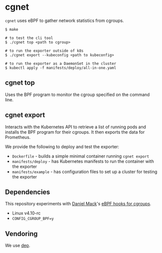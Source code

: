 # cgnet

`cgnet` uses eBPF to gather network statistics from cgroups.

```
$ make

# to test the cli tool
$ ./cgnet top <path to cgroup>

# to run the exporter outside of k8s
$ ./cgnet export --kubeconfig <path to kubeconfig>

# to run the exporter as a DaemonSet in the cluster
$ kubectl apply -f manifests/deploy/all-in-one.yaml
```

## cgnet top

Uses the BPF program to monitor the cgroup specified on the command line.

## cgnet export

Interacts with the Kubernetes API to retrieve a list of running pods and installs the BPF program for their cgroups.
It then exports the data for Prometheus.

We provide the following to deploy and test the exporter:

* `Dockerfile` - builds a simple minimal container running `cgnet export`
* `manifests/deploy` - has Kubernetes manifests to run the container with the exporter
* `manifests/example` - has configuration files to set up a cluster for testing the exporter

## Dependencies

This repository experiments with [Daniel Mack](https://github.com/zonque)'s [eBPF hooks for
cgroups](https://github.com/torvalds/linux/commit/ca89fa77b4488ecf2e3f72096386e8f3a58fe2fc).

* Linux v4.10-rc
* `CONFIG_CGROUP_BPF=y`

## Vendoring

We use [dep](https://github.com/golang/dep).
